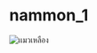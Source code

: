 # nammon_1

![เเมวเหลือง](https://www.google.com/url?sa=i&url=https%3A%2F%2Fwww.wemyssware.co.uk%2Fproducts%2Fyellow-galle-small-cat&psig=AOvVaw0LpJA9-Fkk2EB4rtGSrXFN&ust=1687579736643000&source=images&cd=vfe&ved=0CA4QjRxqFwoTCPCb2cjC2P8CFQAAAAAdAAAAABAQ)
